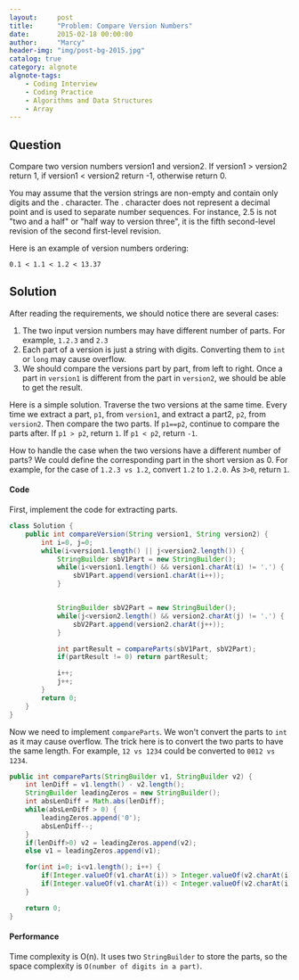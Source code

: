 ```yaml
---
layout:     post
title:      "Problem: Compare Version Numbers"
date:       2015-02-18 00:00:00
author:     "Marcy"
header-img: "img/post-bg-2015.jpg"
catalog: true
category: algnote
algnote-tags:
    - Coding Interview
    - Coding Practice
    - Algorithms and Data Structures
    - Array
---
```


## Question

Compare two version numbers version1 and version2.
If version1 > version2 return 1, if version1 < version2 return -1, otherwise return 0.

You may assume that the version strings are non-empty and contain only digits and the . character.
The . character does not represent a decimal point and is used to separate number sequences.
For instance, 2.5 is not "two and a half" or "half way to version three", it is the fifth second-level revision of the second first-level revision.

Here is an example of version numbers ordering:

```
0.1 < 1.1 < 1.2 < 13.37
```

## Solution

After reading the requirements, we should notice there are several cases:
1. The two input version numbers may have different number of parts. For example, `1.2.3` and `2.3`
2. Each part of a version is just a string with digits. Converting them to `int` or `long` may cause overflow.
3. We should compare the versions part by part, from left to right. Once a part in `version1` is different from the part in `version2`, we should be able to get the result.

Here is a simple solution. Traverse the two versions at the same time. Every time we extract a part, `p1`, from `version1`, and extract a part2, `p2`, from `version2`. Then compare the two parts. If `p1==p2`, continue to compare the parts after. If `p1 > p2`, return `1`. If `p1 < p2`, return `-1`.

How to handle the case when the two versions have a different number of parts? We could define the corresponding part in the short version as 0. For example, for the case of `1.2.3 vs 1.2`,  convert `1.2` to `1.2.0`. As `3>0`, return `1`.

#### Code

First, implement the code for extracting parts.

```java
class Solution {
    public int compareVersion(String version1, String version2) {
        int i=0, j=0;
        while(i<version1.length() || j<version2.length()) {
            StringBuilder sbV1Part = new StringBuilder();
            while(i<version1.length() && version1.charAt(i) != '.') {
                sbV1Part.append(version1.charAt(i++));
            }


            StringBuilder sbV2Part = new StringBuilder();
            while(j<version2.length() && version2.charAt(j) != '.') {
                sbV2Part.append(version2.charAt(j++));
            }

            int partResult = compareParts(sbV1Part, sbV2Part);
            if(partResult != 0) return partResult;

            i++;
            j++;
        }
        return 0;
    }
}
```

Now we need to implement `compareParts`. We won't convert the parts to `int` as it may cause overflow. The trick here is to convert the two
parts to have the same length. For example, `12 vs 1234` could be converted to `0012 vs 1234`.

```java
public int compareParts(StringBuilder v1, StringBuilder v2) {
    int lenDiff = v1.length() - v2.length();
    StringBuilder leadingZeros = new StringBuilder();
    int absLenDiff = Math.abs(lenDiff);
    while(absLenDiff > 0) {
        leadingZeros.append('0');
        absLenDiff--;
    }
    if(lenDiff>0) v2 = leadingZeros.append(v2);
    else v1 = leadingZeros.append(v1);

    for(int i=0; i<v1.length(); i++) {
        if(Integer.valueOf(v1.charAt(i)) > Integer.valueOf(v2.charAt(i))) return 1;
        if(Integer.valueOf(v1.charAt(i)) < Integer.valueOf(v2.charAt(i))) return -1;
    }

    return 0;
}
```

#### Performance

Time complexity is O(n). It uses two `StringBuilder` to store the parts, so the space complexity is `O(number of digits in a part)`.